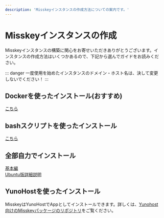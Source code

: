 ```yaml
---
description: 'Misskeyインスタンスの作成方法についての案内です。'
---
```


# Misskeyインスタンスの作成
Misskeyインスタンスの構築に関心をお寄せいただきありがとうございます。インスタンスの作成方法はいくつかあるので、下記から選んでガイドをお読みください。

::: danger
一度使用を始めたインスタンスのドメイン・ホスト名は、決して変更しないでください！
:::

## Dockerを使ったインストール(おすすめ)
[こちら](./install/docker.html)

## bashスクリプトを使ったインストール
[こちら](./install/bash.html)

## 全部自力でインストール
[基本編](./install/manual.html)\
[Ubuntu版詳細説明](./install/ubuntu-manual.html)

## YunoHostを使ったインストール
MisskeyはYunoHostでAppとしてインストールできます。詳しくは、[Yunohost向けのMisskeyパッケージのリポジトリ](https://github.com/YunoHost-Apps/misskey_ynh)をご覧ください。
